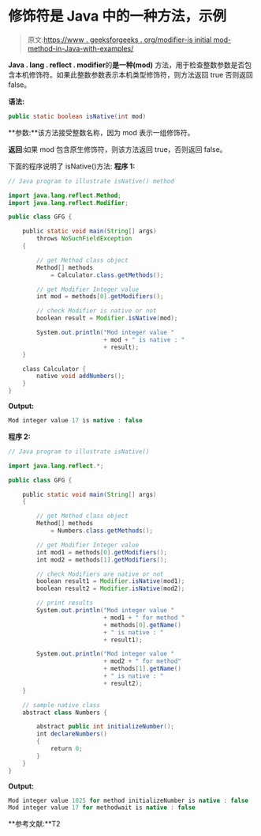 # 修饰符是 Java 中的一种方法，示例

> 原文:[https://www . geeksforgeeks . org/modifier-is initial mod-method-in-Java-with-examples/](https://www.geeksforgeeks.org/modifier-isnativemod-method-in-java-with-examples/)

**Java . lang . reflect . modifier**的**是一种(mod)** 方法，用于检查整数参数是否包含本机修饰符。如果此整数参数表示本机类型修饰符，则方法返回 true 否则返回 false。

**语法:**

```java
public static boolean isNative(int mod)

```

**参数:**该方法接受整数名称，因为 mod 表示一组修饰符。

**返回**:如果 mod 包含原生修饰符，则该方法返回 true，否则返回 false。

下面的程序说明了 isNative()方法:
**程序 1:**

```java
// Java program to illustrate isNative() method

import java.lang.reflect.Method;
import java.lang.reflect.Modifier;

public class GFG {

    public static void main(String[] args)
        throws NoSuchFieldException
    {

        // get Method class object
        Method[] methods
            = Calculator.class.getMethods();

        // get Modifier Integer value
        int mod = methods[0].getModifiers();

        // check Modifier is native or not
        boolean result = Modifier.isNative(mod);

        System.out.println("Mod integer value "
                           + mod + " is native : "
                           + result);
    }

    class Calculator {
        native void addNumbers();
    }
}
```

**Output:**

```java
Mod integer value 17 is native : false

```

**程序 2:**

```java
// Java program to illustrate isNative()

import java.lang.reflect.*;

public class GFG {

    public static void main(String[] args)
    {

        // get Method class object
        Method[] methods
            = Numbers.class.getMethods();

        // get Modifier Integer value
        int mod1 = methods[0].getModifiers();
        int mod2 = methods[1].getModifiers();

        // check Modifiers are native or not
        boolean result1 = Modifier.isNative(mod1);
        boolean result2 = Modifier.isNative(mod2);

        // print results
        System.out.println("Mod integer value "
                           + mod1 + " for method "
                           + methods[0].getName()
                           + " is native : "
                           + result1);

        System.out.println("Mod integer value "
                           + mod2 + " for method"
                           + methods[1].getName()
                           + " is native : "
                           + result2);
    }

    // sample native class
    abstract class Numbers {

        abstract public int initializeNumber();
        int declareNumbers()
        {
            return 0;
        }
    }
}
```

**Output:**

```java
Mod integer value 1025 for method initializeNumber is native : false
Mod integer value 17 for methodwait is native : false

```

**参考文献:**T2
